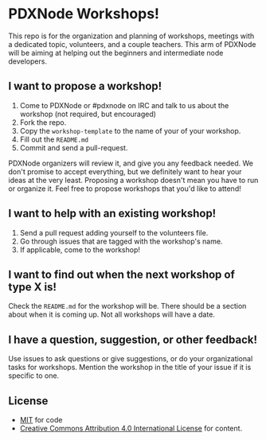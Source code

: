 # PDXNode Workshops!

This repo is for the organization and planning of workshops, meetings with a dedicated topic, volunteers, and a couple teachers. This arm of PDXNode will be aiming at helping out the beginners and intermediate node developers.

## I want to propose a workshop!

1. Come to PDXNode or #pdxnode on IRC and talk to us about the workshop (not required, but encouraged)
2. Fork the repo.
3. Copy the `workshop-template` to the name of your of your workshop.
4. Fill out the `README.md`
5. Commit and send a pull-request.

PDXNode organizers will review it, and give you any feedback needed. We don't promise to accept everything, but we definitely want to hear your ideas at the very least. Proposing a workshop doesn't mean you have to run or organize it. Feel free to propose workshops that you'd like to attend!

## I want to help with an existing workshop!

1. Send a pull request adding yourself to the volunteers file.
2. Go through issues that are tagged with the workshop's name.
3. If applicable, come to the workshop!

## I want to find out when the next workshop of type X is!

Check the `README.md` for the workshop will be. There should be a section about when it is coming up. Not all workshops will have a date.

## I have a question, suggestion, or other feedback!

Use issues to ask questions or give suggestions, or do your organizational tasks for workshops. Mention the workshop in the title of your issue if it is specific to one.

## License

* [MIT](https://spdx.org/licenses/MIT) for code
* [Creative Commons Attribution 4.0 International License](http://creativecommons.org/licenses/by/4.0/) for content.
